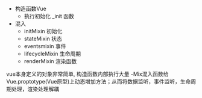 ### 


- 构造函数Vue
    - 执行初始化 _init 函数
- 混入
    - initMixin 初始化
    - stateMixin 状态
    - eventsmixin 事件
    - lifecycleMixin 生命周期
    - renderMixin 渲染函数



vue本身定义的对象非常简单, 构造函数内部执行大量 -Mix混入函数给Vue.proptotype(Vue原型)上动态增加方法；从而将数据监听，事件监听，生命周期处理，渲染处理解耦

